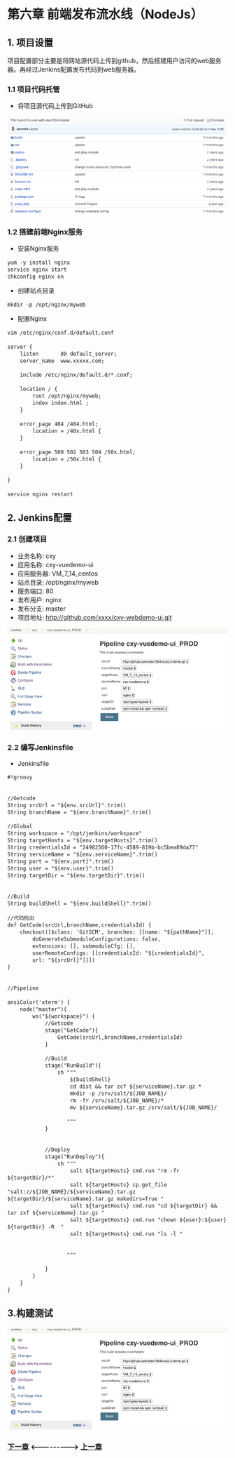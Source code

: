 # 第六章 前端发布流水线（NodeJs）
## 1. 项目设置
项目配置部分主要是将网站源代码上传到github，然后搭建用户访问的web服务器。再经过Jenkins配置发布代码到web服务器。

### 1.1 项目代码托管

- 将项目源代码上传到GitHub

![管理页面](static/image/10/01-webpipeline7.png)

### 1.2 搭建前端Nginx服务

- 安装Nginx服务 

```
yum -y install nginx 
service nginx start 
chkconfig nginx on
```

- 创建站点目录

```
mkdir -p /opt/nginx/myweb

```

- 配置Nginx

```
vim /etc/nginx/conf.d/default.conf

server {
    listen       80 default_server;
    server_name  www.xxxxx.com;

    include /etc/nginx/default.d/*.conf;

    location / {
        root /opt/nginx/myweb;
        index index.html ;
    }
    
    error_page 404 /404.html;
        location = /40x.html {
    }

    error_page 500 502 503 504 /50x.html;
        location = /50x.html {
    }

}

service nginx restart

```


## 2. Jenkins配置

### 2.1 创建项目
- 业务名称: cxy
- 应用名称: cxy-vuedemo-ui
- 应用服务器: VM_7_14_centos
- 站点目录: /opt/nginx/myweb
- 服务端口: 80
- 发布用户: nginx
- 发布分支: master
- 项目地址: http://github.com/xxxx/cxy-webdemo-ui.git

![管理页面](static/image/10/01-webpipeline6.png)


### 2.2 编写Jenkinsfile

- Jenkinsfile

```
#!groovy


//Getcode
String srcUrl = "${env.srcUrl}".trim()
String branchName = "${env.branchName}".trim()

//Global 
String workspace = "/opt/jenkins/workspace"
String targetHosts = "${env.targetHosts}".trim()
String credentialsId = "24982560-17fc-4589-819b-bc5bea89da77"
String serviceName = "${env.serviceName}".trim()
String port = "${env.port}".trim()
String user = "${env.user}".trim()
String targetDir = "${env.targetDir}".trim()
  

//Build
String buildShell = "${env.buildShell}".trim()

//代码检出
def GetCode(srcUrl,branchName,credentialsId) {
    checkout([$class: 'GitSCM', branches: [[name: "${pathName}"]], 
        doGenerateSubmoduleConfigurations: false, 
        extensions: [], submoduleCfg: [], 
        userRemoteConfigs: [[credentialsId: "${credentialsId}", 
        url: "${srcUrl}"]]])
}


//Pipeline

ansiColor('xterm') {
    node("master"){
        ws("${workspace}") {
            //Getcode
            stage("GetCode"){
                GetCode(srcUrl,branchName,credentialsId)
            }
            
            //Build
            stage("RunBuild"){
                sh """ 
                    ${buildShell} 
                    cd dist && tar zcf ${serviceName}.tar.gz * 
                    mkdir -p /srv/salt/${JOB_NAME}/
                    rm -fr /srv/salt/${JOB_NAME}/*
                    mv ${serviceName}.tar.gz /srv/salt/${JOB_NAME}/
                    
                   """
            }
            
            
            //Deploy
            stage("RunDeploy"){
                sh """ 
                    salt ${targetHosts} cmd.run "rm -fr ${targetDir}/*"
                    salt ${targetHosts} cp.get_file "salt://${JOB_NAME}/${serviceName}.tar.gz ${targetDir}/${serviceName}.tar.gz makedirs=True "
                    salt ${targetHosts} cmd.run "cd ${targetDir} && tar zxf ${serviceName}.tar.gz "
                    salt ${targetHosts} cmd.run "chown ${user}:${user} ${targetDir} -R  "
                    salt ${targetHosts} cmd.run "ls -l "
                
       
                   """
            
            }
        }              
    }       
}
```


## 3.构建测试

![管理页面](static/image/10/01-webpipeline6.png)


### [下一章](./第十三章-流水线实践(五).md)    <--------->  [上一章](./第十一章-流水线实践(三).md)